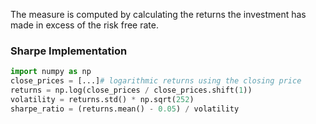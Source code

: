 The measure is computed by calculating the returns the investment has made in excess of the risk free rate.

### Sharpe Implementation

```python
import numpy as np  
close_prices = [...]# logarithmic returns using the closing price   
returns = np.log(close_prices / close_prices.shift(1))  
volatility = returns.std() * np.sqrt(252)   
sharpe_ratio = (returns.mean() - 0.05) / volatility
```